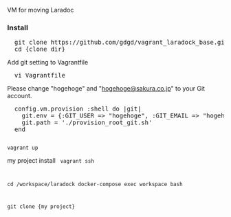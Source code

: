 
VM for moving Laradoc

### Install

<pre>
  git clone https://github.com/gdgd/vagrant_laradock_base.git
  cd {clone dir}
</pre>


Add git setting to Vagrantfile
<pre>
  vi Vagrantfile
</pre>

Please change "hogehoge" and "hogehoge@sakura.co.jp" to your Git account.
<pre>
  config.vm.provision :shell do |git|
    git.env = {:GIT_USER => "hogehoge", :GIT_EMAIL => "hogehoge@sakura.co.jp"}
    git.path = './provision_root_git.sh'
  end
</pre>

<code>
vagrant up  
</code>

my project install
<code>
  vagrant ssh

  
  cd /workspace/laradock
  docker-compose exec workspace bash


  git clone {my project}

</code>
